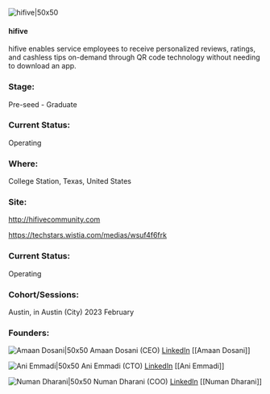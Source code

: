 

![hifive|50x50](http://apimg.techstars.com/sf/accounts/logo/Logo_ce3c42545e189be710c89fb22.jpeg)

#### hifive
hifive enables service employees to receive personalized reviews, ratings, and cashless tips on-demand through QR code technology without needing to download an app.

### Stage: 
Pre-seed - Graduate 

### Current Status: 
Operating

### Where:
College Station, Texas, United States

### Site:
http://hifivecommunity.com

https://techstars.wistia.com/medias/wsuf4f6frk



### Current Status: 
Operating

### Cohort/Sessions: 
Austin, in Austin (City) 2023 February

### Founders: 

![Amaan Dosani|50x50]() Amaan Dosani (CEO) [LinkedIn](https://linkedin.com/in/amaan-dosani-00306314a) [[Amaan Dosani]]

![Ani Emmadi|50x50]() Ani Emmadi (CTO) [LinkedIn](https://) [[Ani Emmadi]]

![Numan Dharani|50x50]() Numan Dharani (COO) [LinkedIn](https://linkedin.com/in/numan-dharani) [[Numan Dharani]]



